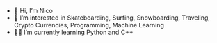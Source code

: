 - 👋 Hi, I’m Nico
- 👀 I’m interested in Skateboarding, Surfing, Snowboarding, Traveling, Crypto Currencies, Programming, Machine Learning
- 👨‍💻 I’m currently learning Python and C++

<!---
drni1015/drni1015 is a ✨ special ✨ repository because its `README.md` (this file) appears on your GitHub profile.
You can click the Preview link to take a look at your changes.
--->
